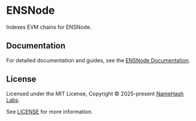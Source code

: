 # ENSNode

Indexes EVM chains for ENSNode.

## Documentation

For detailed documentation and guides, see the [ENSNode Documentation](https://ensnode.io/ensnode).

## License

Licensed under the MIT License, Copyright © 2025-present [NameHash Labs](https://namehashlabs.org).

See [LICENSE](./LICENSE) for more information.
